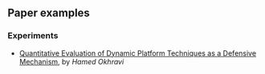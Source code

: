 ## Paper examples


### Experiments
- [Quantitative Evaluation of Dynamic Platform Techniques as a Defensive Mechanism](http://web.mit.edu/ha22286/www/papers/conference/Quantitative_Evaluation.pdf), by *Hamed Okhravi*
